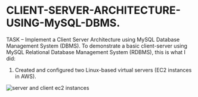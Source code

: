 # CLIENT-SERVER-ARCHITECTURE-USING-MySQL-DBMS.

TASK – Implement a Client Server Architecture using MySQL Database Management System (DBMS).
To demonstrate a basic client-server using MySQL Relational Database Management System (RDBMS), this is what I did:

1. Created and configured two Linux-based virtual servers (EC2 instances in AWS).

![server and client ec2 instances](https://github.com/Manu-Abuya/client-server-architecture-using-MySQL-DBMS./blob/master/Screenshot%20from%202023-06-02%2015-14-47.png?raw=true)
